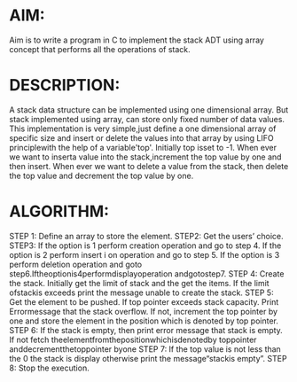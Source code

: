 # AIM:
Aim is to write a program in C to implement the stack ADT using array concept that performs all the operations of stack.

# DESCRIPTION:
A stack data structure can be implemented using one dimensional array. But stack implemented using array, can store only fixed number of data values. This implementation is very simple,just define a one dimensional array of specific size and insert or delete the values into that array by using LIFO principlewith the help of a variable'top'. Initially top isset to -1. When ever we want to inserta value into the stack,increment the top value by one and then insert. When ever we want to delete a value from the stack, then delete the top value and decrement the top value by one.

# ALGORITHM:
STEP 1: Define an array to store the element.
STEP2: Get the users’ choice.
STEP3: If the option is 1 perform creation operation and go to step 4.
If the option is 2 perform insert i on operation and go to step 5. If the option is 3 perform deletion operation and goto step6.Iftheoptionis4performdisplayoperation andgotostep7.
STEP 4: Create the stack. Initially get the limit of stack and the get the items. If the limit ofstackis exceeds print the message unable to create the stack.
STEP 5: Get the element to be pushed. If top pointer exceeds stack capacity. Print Errormessage that the stack overflow. If not, increment the top pointer by one and store the element in the position which is denoted by top pointer.
STEP 6: If the stack is empty, then print error message that stack is empty. If not fetch theelementfromthepositionwhichisdenotedby toppointer anddecrementthetoppointer byone
STEP 7: If the top value is not less than the 0 the stack is display otherwise print the message“stackis empty”.
STEP 8: Stop the execution.
